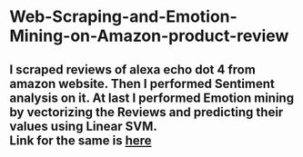 # Web-Scraping-and-Emotion-Mining-on-Amazon-product-review
## I scraped reviews of alexa echo dot 4 from amazon website. Then I performed Sentiment analysis on it. At last I performed Emotion mining by vectorizing the Reviews and predicting their values using Linear SVM.<br>Link for the same is <a href = "https://www.amazon.in/All-new-Echo-Dot-with-clock/product-reviews/B084J4MZQM/ref=cm_cr_arp_d_paging_btm_next_2?ie=UTF8&amp;reviewerType=all_reviews&amp;pageNumber=1">here</a>
